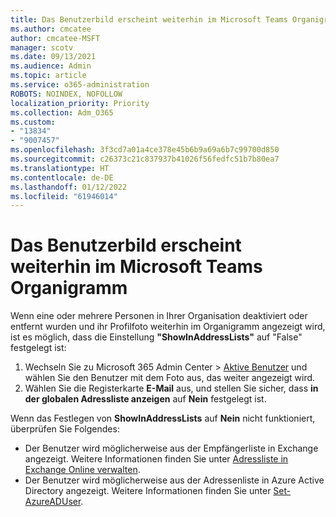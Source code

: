 ```yaml
---
title: Das Benutzerbild erscheint weiterhin im Microsoft Teams Organigramm
ms.author: cmcatee
author: cmcatee-MSFT
manager: scotv
ms.date: 09/13/2021
ms.audience: Admin
ms.topic: article
ms.service: o365-administration
ROBOTS: NOINDEX, NOFOLLOW
localization_priority: Priority
ms.collection: Adm_O365
ms.custom:
- "13834"
- "9007457"
ms.openlocfilehash: 3f3cd7a01a4ce378e45b6b9a69a6b7c99700d850
ms.sourcegitcommit: c26373c21c837937b41026f56fedfc51b7b80ea7
ms.translationtype: HT
ms.contentlocale: de-DE
ms.lasthandoff: 01/12/2022
ms.locfileid: "61946014"
---
```

# <a name="user-picture-still-appears-in-the-microsoft-teams-organization-chart"></a>Das Benutzerbild erscheint weiterhin im Microsoft Teams Organigramm

Wenn eine oder mehrere Personen in Ihrer Organisation deaktiviert oder entfernt wurden und ihr Profilfoto weiterhin im Organigramm angezeigt wird, ist es möglich, dass die Einstellung **"ShowInAddressLists"** auf "False" festgelegt ist:

1. Wechseln Sie zu Microsoft 365 Admin Center > [Aktive Benutzer](https://admin.microsoft.com/Adminportal/Home?source=applauncher#/users) und wählen Sie den Benutzer mit dem Foto aus, das weiter angezeigt wird.
1. Wählen Sie die Registerkarte **E-Mail** aus, und stellen Sie sicher, dass **in der globalen Adressliste anzeigen** auf **Nein** festgelegt ist.

Wenn das Festlegen von **ShowInAddressLists** auf **Nein** nicht funktioniert, überprüfen Sie Folgendes:

- Der Benutzer wird möglicherweise aus der Empfängerliste in Exchange angezeigt. Weitere Informationen finden Sie unter [Adressliste in Exchange Online verwalten](https://docs.microsoft.com/exchange/address-books/address-lists/manage-address-lists#use-the-eac-to-hide-recipients-from-address-lists).
- Der Benutzer wird möglicherweise aus der Adressenliste in Azure Active Directory angezeigt. Weitere Informationen finden Sie unter [Set-AzureADUser](https://docs.microsoft.com/powershell/module/azuread/set-azureaduser?view=azureadps-2.0&preserve-view=true).
